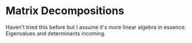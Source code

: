 # Matrix Decompositions

Haven't tried this before but I assume it's more linear algebra in essence. Eigenvalues
and determinants incoming.
